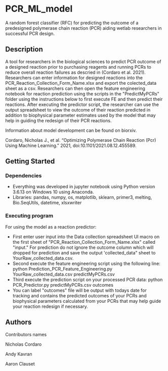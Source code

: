 # PCR_ML_model

A random forest classifier (RFC) for predicting the outcome of a predesigned polymerase chain reaction (PCR) aiding wetlab researchers in successful PCR design.

## Description

A tool for researchers in the biological sciences to predict PCR outcome of a designed reaction prior to purchasing reagents and running PCRs to reduce overall reaction failures as descried in (Cordaro et al. 2021). Researchers can enter information for designed reactions into the PCR_Reaction_Collection_Form_Name.xlsx and export the colected_data sheet as a csv. Researchers can then open the feature engineering notebook for reaction prediction using the scripts in the "PredictMyPCRs" folder using the instructions below to first execute FE and then predict their reactions. After executing the predictor script, the researcher can use the output spreadsheet to view the outcome of their reaction predicted in addition to biophysical parameter estimates used by the model that may help in guiding the redesign of their PCR reactions.

Information about model development can be found on biorxiv.

Cordaro, Nicholas J., et al. “Optimizing Polymerase Chain Reaction (Pcr) Using Machine Learning.” 2021, doi:10.1101/2021.08.12.455589. 

## Getting Started

### Dependencies

* Everything was developed in jupyter notebook using Python version 3.6.13 on Windows 10 using Anaconda.
* Libraries: pandas, numpy, os, matplotlib, sklearn, primer3, melting, Bio.SeqUtils, datetime, xlsxwriter

### Executing program

For using the model as a reaction predictor: 
* First enter user input into the Data collection spreadsheet UI macro on the first sheet of "PCR_Reaction_Collection_Form_Name.xlsx" called "input." For prediction do not ignore the outcome column which will dropped for prediction and save the output 'collected_data" sheet to YourRaw_collected_data.csv.
* Second execute the feature engineering script using the following line: python Prediction_PCR_Feature_Engineering.py YourRaw_collected_data.csv predictMyPCRs.csv
* Third execute the prediction script on your processed PCR data: python PCR_Predictor.py predictMyPCRs.csv outcomes 
* You can label "outcomes" file will be output with todays date for tracking and contains the predicted outcomes of your PCRs and biophysical parameters calculated from your PCRs that may help guide your reaction redesign if necessary.

## Authors
Contributors names

Nicholas Cordaro

Andy Kavran

Aaron Clauset
